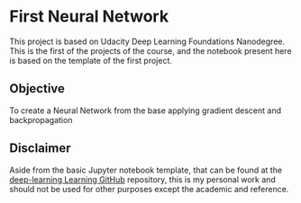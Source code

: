 # First Neural Network
This project is based on Udacity Deep Learning Foundations Nanodegree. This is the
first of the projects of the course, and the notebook present here is based on the template
of the first project.

## Objective
To create a Neural Network from the base applying gradient descent and backpropagation

## Disclaimer
Aside from the basic Jupyter notebook template, that can be found at the [deep-learning Learning GitHub] repository,
this is my personal work and should not be used for other purposes except the academic and reference.



[deep-learning Learning GitHub]: https://github.com/udacity/deep-learning

